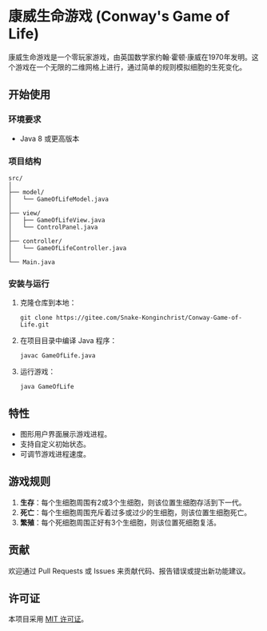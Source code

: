 # 康威生命游戏 (Conway's Game of Life)

康威生命游戏是一个零玩家游戏，由英国数学家约翰·霍顿·康威在1970年发明。这个游戏在一个无限的二维网格上进行，通过简单的规则模拟细胞的生死变化。

## 开始使用

### 环境要求

- Java 8 或更高版本

### 项目结构

```
src/
│
├── model/
│   └── GameOfLifeModel.java
│
├── view/
│   ├── GameOfLifeView.java
│   └── ControlPanel.java
│
├── controller/
│   └── GameOfLifeController.java
│
└── Main.java
```
### 安装与运行

1. 克隆仓库到本地：

   ```
   git clone https://gitee.com/Snake-Konginchrist/Conway-Game-of-Life.git
   ```

2. 在项目目录中编译 Java 程序：

   ```
   javac GameOfLife.java
   ```

3. 运行游戏：

   ```
   java GameOfLife
   ```

## 特性

- 图形用户界面展示游戏进程。
- 支持自定义初始状态。
- 可调节游戏进程速度。

## 游戏规则

1. **生存**：每个生细胞周围有2或3个生细胞，则该位置生细胞存活到下一代。
2. **死亡**：每个生细胞周围充斥着过多或过少的生细胞，则该位置生细胞死亡。
3. **繁殖**：每个死细胞周围正好有3个生细胞，则该位置死细胞复活。

## 贡献

欢迎通过 Pull Requests 或 Issues 来贡献代码、报告错误或提出新功能建议。

## 许可证

本项目采用 [MIT 许可证](LICENSE)。
